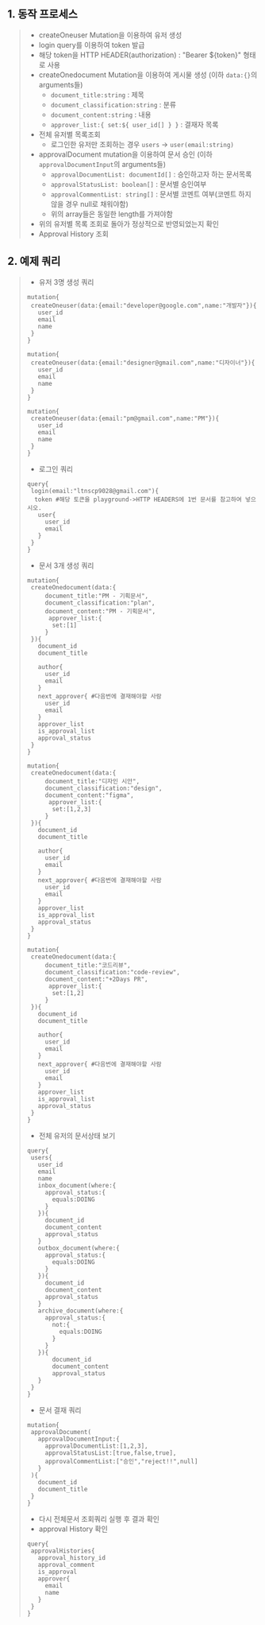 ## 1. 동작 프로세스
> * createOneuser Mutation을 이용하여 유저 생성
> * login query를 이용하여 token 발급
> * 해당 token을 HTTP HEADER(authorization) : "Bearer ${token}" 형태로 사용
> * createOnedocument Mutation을 이용하여 게시물 생성 (이하 ```data:{}```의 arguments들)
>   * ```document_title:string``` : 제목
>   * ```document_classification:string``` : 분류
>   * ```document_content:string``` : 내용
>   * ```approver_list:{ set:${ user_id[] } }``` : 결재자 목록
> * 전체 유저별 목록조회
>   * 로그인한 유저만 조회하는 경우 ```users``` -> ```user(email:string)```
> * approvalDocument mutation을 이용하여 문서 승인 (이하 ```approvalDocumentInput```의 arguments들)
>   * ```approvalDocumentList: documentId[]``` : 승인하고자 하는 문서목록
>   * ```approvalStatusList: boolean[]``` : 문서별 승인여부
>   * ```approvalCommentList: string[]``` : 문서별 코멘트 여부(코멘트 하지 않을 경우 null로 채워야함)
>   * 위의 array들은 동일한 length를 가져야함
> * 위의 유저별 목록 조회로 돌아가 정상적으로 반영되었는지 확인
> * Approval History 조회

## 2. 예제 쿼리
> * 유저 3명 생성 쿼리
> ```
> mutation{
>  createOneuser(data:{email:"developer@google.com",name:"개발자"}){
>    user_id
>    email
>    name
>  }
>}
>```
> ```
> mutation{
>  createOneuser(data:{email:"designer@gmail.com",name:"디자이너"}){
>    user_id
>    email
>    name
>  }
>}
>```
> ```
> mutation{
>  createOneuser(data:{email:"pm@gmail.com",name:"PM"}){
>    user_id
>    email
>    name
>  }
>}
>```
>* 로그인 쿼리
>```
> query{
>  login(email:"ltnscp9028@gmail.com"){
>   token #해당 토큰을 playground->HTTP HEADERS에 1번 문서를 참고하여 넣으시오.
>    user{
>      user_id
>      email  
>    }
>  }
>}
>```
>* 문서 3개 생성 쿼리
>```
>mutation{
>  createOnedocument(data:{
>      document_title:"PM - 기획문서",
>      document_classification:"plan",
>      document_content:"PM - 기획문서",
>    	approver_list:{
>        set:[1]
>      }
>  }){
>    document_id
>    document_title
>    
>    author{
>      user_id
>      email
>    }
>    next_approver{ #다음번에 결재해야할 사람
>      user_id
>      email
>    }
>    approver_list
>    is_approval_list
>    approval_status
>  }
>}
>```
>```
>mutation{
>  createOnedocument(data:{
>      document_title:"디자인 시안",
>      document_classification:"design",
>      document_content:"figma",
>    	approver_list:{
>        set:[1,2,3]
>      }
>  }){
>    document_id
>    document_title
>    
>    author{
>      user_id
>      email
>    }
>    next_approver{ #다음번에 결재해야할 사람
>      user_id
>      email
>    }
>    approver_list
>    is_approval_list
>    approval_status
>  }
>}
>```
>```
>mutation{
>  createOnedocument(data:{
>      document_title:"코드리뷰",
>      document_classification:"code-review",
>      document_content:"+2Days PR",
>    	approver_list:{
>        set:[1,2]
>      }
>  }){
>    document_id
>    document_title
>    
>    author{
>      user_id
>      email
>    }
>    next_approver{ #다음번에 결재해야할 사람
>      user_id
>      email
>    }
>    approver_list
>    is_approval_list
>    approval_status
>  }
>}
>```
>* 전체 유저의 문서상태 보기
>```
>query{
>  users{
>    user_id
>    email
>    name
>    inbox_document(where:{
>      approval_status:{
>        equals:DOING
>      }
>    }){
>      document_id
>      document_content
>      approval_status
>    }
>    outbox_document(where:{
>      approval_status:{
>        equals:DOING
>      }
>    }){
>      document_id
>      document_content
>      approval_status
>    }
>    archive_document(where:{
>      approval_status:{
>        not:{
>          equals:DOING
>        }
>      }
>    }){
>        document_id
>        document_content
>        approval_status
>    }
>  }
> } 
> ```
>* 문서 결재 쿼리
> ```
>mutation{
>  approvalDocument(
>    approvalDocumentInput:{
>      approvalDocumentList:[1,2,3],
>      approvalStatusList:[true,false,true],
>      approvalCommentList:["승인","reject!!",null]
>    }
>  ){
>    document_id
>    document_title
>  }
>}
>```
>* 다시 전체문서 조회쿼리 실행 후 결과 확인
>* approval History 확인
>```
>query{
>  approvalHistories{
>    approval_history_id
>    approval_comment
>    is_approval
>    approver{
>      email
>      name
>    }
>  }
>}
>```